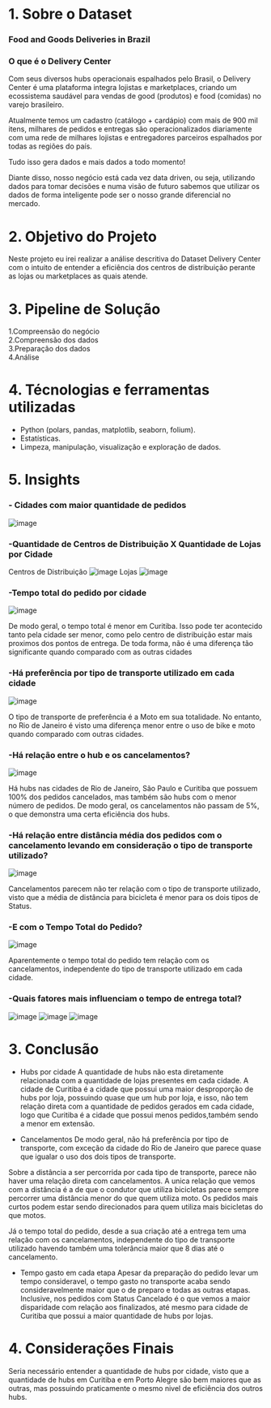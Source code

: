 
# 1. Sobre o Dataset
### Food and Goods Deliveries in Brazil
### O que é o Delivery Center

Com seus diversos hubs operacionais espalhados pelo Brasil, o Delivery Center é uma plataforma integra lojistas e marketplaces, criando um ecossistema saudável para vendas de good (produtos) e food (comidas) no varejo brasileiro.

Atualmente temos um cadastro (catálogo + cardápio) com mais de 900 mil itens, milhares de pedidos e entregas são operacionalizados diariamente com uma rede de milhares lojistas e entregadores parceiros espalhados por todas as regiões do país.

Tudo isso gera dados e mais dados a todo momento!

Diante disso, nosso negócio está cada vez data driven, ou seja, utilizando dados para tomar decisões e numa visão de futuro sabemos que utilizar os dados de forma inteligente pode ser o nosso grande diferencial no mercado.

# 2. Objetivo do Projeto
Neste projeto eu irei realizar a análise descritiva do Dataset  Delivery Center com o intuito de entender a eficiência dos centros de distribuição perante as lojas ou marketplaces as quais atende.

# 3. Pipeline de Solução
1.Compreensão do negócio  
2.Compreensão dos dados  
3.Preparação dos dados  
4.Análise  

# 4. Técnologias e ferramentas utilizadas
- Python (polars, pandas, matplotlib, seaborn, folium).  
- Estatísticas.  
- Limpeza, manipulação, visualização e exploração de dados.  

# 5. Insights
### - Cidades com maior quantidade de pedidos
![image](https://github.com/user-attachments/assets/0fedf7d9-6019-4415-b21a-e9bf7aec5ec4)

### -Quantidade de Centros de Distribuição X Quantidade de Lojas por Cidade
Centros de Distribuição
![image](https://github.com/user-attachments/assets/e549aa25-2c22-4a3c-945a-587bc58a5bd8) 
Lojas 
![image](https://github.com/user-attachments/assets/50dfa691-1b08-4398-bcf9-3ecd8b7a9994) 

### -Tempo total do pedido por cidade

![image](https://github.com/user-attachments/assets/18d52f16-3bf1-4149-a6a7-f559cb4ee6fd)

De modo geral, o tempo total é menor em Curitiba. Isso pode ter acontecido tanto pela cidade ser menor, como pelo centro de distribuição estar mais proximos dos pontos de entrega. De toda forma, não é uma diferença tão significante quando comparado com as outras cidades

### -Há preferência por tipo de transporte utilizado em cada cidade
![image](https://github.com/user-attachments/assets/15877ee5-db4d-4f64-bcc0-2c4a2aaaa71d)



O tipo de transporte de preferência é a Moto em sua totalidade. No entanto, no Rio de Janeiro é visto uma diferença menor entre o uso de bike e moto quando comparado com outras cidades.

### -Há relação entre o hub e os cancelamentos?
![image](https://github.com/user-attachments/assets/410187c6-03fc-48b5-af26-7b2c2d6e9293)

Há hubs nas cidades de Rio de Janeiro, São Paulo e Curitiba que possuem 100% dos pedidos cancelados, mas também são hubs com o menor número de pedidos. De modo geral, os cancelamentos não passam de 5%, o que demonstra uma certa eficiência dos hubs.

### -Há relação entre distância média dos pedidos com o cancelamento levando em consideração o tipo de transporte utilizado?
![image](https://github.com/user-attachments/assets/38845890-c35f-4910-baf2-545fd1363f1a)

Cancelamentos parecem não ter relação com o tipo de transporte utilizado, visto que a média de distância para bicicleta é menor para os dois tipos de Status.

### -E com o Tempo Total do Pedido?
![image](https://github.com/user-attachments/assets/ca9115f2-9904-450f-8e1f-3abacd6b48a7)

Aparentemente o tempo total do pedido tem relação com os cancelamentos, independente do tipo de transporte utilizado em cada cidade.

### -Quais fatores mais influenciam o tempo de entrega total?
![image](https://github.com/user-attachments/assets/69a3c33a-9a0e-432b-9b62-3790f53d6db5) ![image](https://github.com/user-attachments/assets/5b621769-3e30-45b3-9b70-dccfcaf10ab5)
![image](https://github.com/user-attachments/assets/c76c976e-06e9-4d92-9c8f-fef40132097c)


# 3. Conclusão

- Hubs por cidade
A quantidade de hubs não esta diretamente relacionada com a quantidade de lojas presentes em cada cidade. A cidade de Curitiba é a cidade que possui uma maior desproporção de hubs por loja, possuindo quase que um hub por loja, e isso, não tem relação direta com a quantidade de pedidos gerados em cada cidade, logo que Curitiba é a cidade que possui menos pedidos,também sendo a menor em extensão.

- Cancelamentos
De modo geral, não há preferência por tipo de transporte, com exceção da cidade do Rio de Janeiro que parece quase que igualar o uso dos dois tipos de transporte.

Sobre a distância a ser percorrida por cada tipo de transporte, parece não haver uma relação direta com cancelamentos. A unica relação que vemos com a distância é a de que o condutor que utiliza bicicletas parece sempre percorrer uma distância menor do que quem utiliza moto. Os pedidos mais curtos podem estar sendo direcionados para quem utiliza mais bicicletas do que motos.

Já o tempo total do pedido, desde a sua criação até a entrega tem uma relação com os cancelamentos, independente do tipo de transporte utilizado havendo também uma tolerância maior que 8 dias até o cancelamento.

- Tempo gasto em cada etapa
Apesar da preparação do pedido levar um tempo consideravel, o tempo gasto no transporte acaba sendo consideravelmente maior que o de preparo e todas as outras etapas. Inclusive, nos pedidos com Status Cancelado é o que vemos a maior disparidade com relação aos finalizados, até mesmo para cidade de Curitiba que possui a maior quantidade de hubs por lojas. 

# 4. Considerações Finais

Seria necessário entender a quantidade de hubs por cidade, visto que a quantidade de hubs em Curitiba e em Porto Alegre são bem maiores que as outras, mas possuindo praticamente o mesmo nivel de eficiência dos outros hubs.

